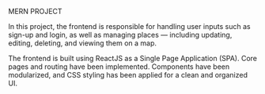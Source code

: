 MERN PROJECT


In this project, the frontend is responsible for handling user inputs such as sign-up and login, as well as managing places — including updating, editing, deleting, and viewing them on a map.

The frontend is built using ReactJS as a Single Page Application (SPA).
Core pages and routing have been implemented.
Components have been modularized, and CSS styling has been applied for a clean and organized UI.


